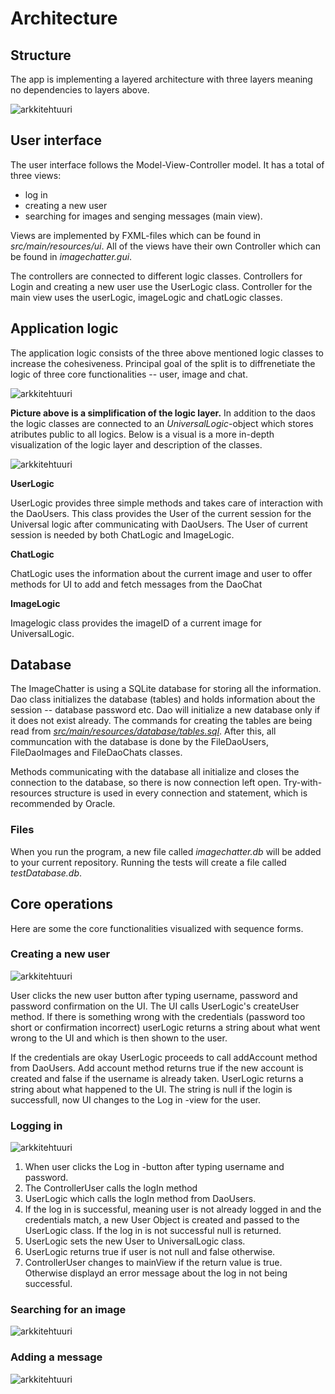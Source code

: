 # Architecture

## Structure

The app is implementing a layered architecture with three layers meaning no dependencies to layers above.

![arkkitehtuuri](https://github.com/kallioaa/ot-harjoitustyo/blob/master/dokumentaatio/pictures/rakenne1.png?raw=true)


## User interface

The user interface follows the Model-View-Controller model. It has a total of three views:

- log in
- creating a new user
- searching for images and senging messages (main view).

Views are implemented by FXML-files which can be found in *src/main/resources/ui*. All of the views have their own Controller which can be found in *imagechatter.gui*.

The controllers are connected to different logic classes. Controllers for Login and creating a new user use the UserLogic class. Controller for the main view uses the userLogic, imageLogic and chatLogic classes.


## Application logic

The application logic consists of the three above mentioned logic classes to increase the cohesiveness. Principal goal of the split is to diffrenetiate the logic of three core functionalities -- user, image and chat.

![arkkitehtuuri](https://github.com/kallioaa/ot-harjoitustyo/blob/master/dokumentaatio/pictures/Sovelluslogiikka1.png?raw=true)

**Picture above is a simplification of the logic layer.** In addition to the daos the logic classes are connected to an *UniversalLogic*-object which stores atributes public to all logics. Below is a visual is a more in-depth visualization of the logic layer and description of the classes.

![arkkitehtuuri](https://github.com/kallioaa/ot-harjoitustyo/blob/master/dokumentaatio/pictures/logicKuvaus.png?raw=true)

**UserLogic**

UserLogic provides three simple methods and takes care of interaction with the DaoUsers. This class provides the User of the current session for the Universal logic after communicating with DaoUsers. The User of current session is needed by both ChatLogic and ImageLogic.

**ChatLogic**

ChatLogic uses the information about the current image and user to offer methods for UI to add and fetch messages from the DaoChat

**ImageLogic**

Imagelogic class provides the imageID of a current image for UniversalLogic. 

## Database
 
The ImageChatter is using a SQLite database for storing all the information. Dao class initializes the database (tables) and holds information about the session -- database password etc. Dao will initialize a new database only if it does not exist already. The commands for creating the tables are being read from *[src/main/resources/database/tables.sql](https://github.com/kallioaa/ot-harjoitustyo/blob/master/ImageChatter/src/main/resources/imagechatter/database/tables.sql)*. After this, all communcation with the database is done by the FileDaoUsers, FileDaoImages and FileDaoChats classes.

Methods communicating with the database all initialize and closes the connection to the database, so there is now connection left open. Try-with-resources structure is used in every connection and statement, which is recommended by Oracle.

### Files

When you run the program, a new file called *imagechatter.db* will be added to your current repository. Running the tests will create a file called *testDatabase.db*.

## Core operations

Here are some the core functionalities visualized with sequence forms.

### Creating a new user

![arkkitehtuuri](https://github.com/kallioaa/ot-harjoitustyo/blob/master/dokumentaatio/pictures/newUserSequence.png?raw=true)

User clicks the new user button after typing username, password and password confirmation on the UI. The UI calls UserLogic's createUser method. If there is something wrong with the credentials (password too short or confirmation incorrect) userLogic returns a string about what went wrong to the UI and which is then shown to the user. 

If the credentials are okay UserLogic proceeds to call addAccount method from DaoUsers. Add account method returns true if the new account is created and false if the username is already taken. UserLogic returns a string about what happened to the UI. The string is null if the login is successfull, now UI changes to the Log in -view for the user.

### Logging in 

![arkkitehtuuri](https://github.com/kallioaa/ot-harjoitustyo/blob/master/dokumentaatio/pictures/LoggingInv2.png)

1. When user clicks the Log in -button after typing username and password. 
2. The ControllerUser calls the logIn method
2. UserLogic which calls the logIn method from DaoUsers. 
4. If the log in is successful, meaning user is not already logged in and the credentials match, a new User Object is created and passed to the UserLogic class. If the log in is not successful null is returned. 
5. UserLogic sets the new User to UniversalLogic class.
6. UserLogic returns true if user is not null and false otherwise. 
7. ControllerUser changes to mainView if the return value is true. Otherwise displayd an error message about the log in not being successful.

### Searching for an image

![arkkitehtuuri](https://github.com/kallioaa/ot-harjoitustyo/blob/master/dokumentaatio/pictures/Searchingforapictureh.png)


### Adding a message

![arkkitehtuuri](https://github.com/kallioaa/ot-harjoitustyo/blob/master/dokumentaatio/pictures/AddMessage.png)


